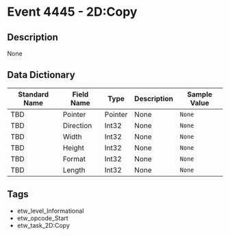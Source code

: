 # Event 4445 - 2D:Copy

## Description
None

## Data Dictionary
|Standard Name|Field Name|Type|Description|Sample Value|
|---|---|---|---|---|
|TBD|Pointer|Pointer|None|`None`|
|TBD|Direction|Int32|None|`None`|
|TBD|Width|Int32|None|`None`|
|TBD|Height|Int32|None|`None`|
|TBD|Format|Int32|None|`None`|
|TBD|Length|Int32|None|`None`|

## Tags
* etw_level_Informational
* etw_opcode_Start
* etw_task_2D:Copy